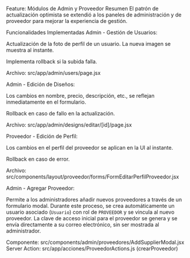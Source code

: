 Feature: Módulos de Admin y Proveedor
Resumen
El patrón de actualización optimista se extendió a los paneles de administración y de proveedor para mejorar la experiencia de gestión.

Funcionalidades Implementadas
Admin - Gestión de Usuarios:

Actualización de la foto de perfil de un usuario. La nueva imagen se muestra al instante.

Implementa rollback si la subida falla.

Archivo: src/app/admin/users/page.jsx

Admin - Edición de Diseños:

Los cambios en nombre, precio, descripción, etc., se reflejan inmediatamente en el formulario.

Rollback en caso de fallo en la actualización.

Archivo: src/app/admin/designs/editar/[id]/page.jsx

Proveedor - Edición de Perfil:

Los cambios en el perfil del proveedor se aplican en la UI al instante.

Rollback en caso de error.

Archivo: src/components/layout/proveedor/forms/FormEditarPerfilProveedor.jsx

Admin - Agregar Proveedor:

Permite a los administradores añadir nuevos proveedores a través de un formulario modal. Durante este proceso, se crea automáticamente un usuario asociado (`Usuario`) con rol de `PROVEEDOR` y se vincula al nuevo proveedor. La clave de acceso inicial para el proveedor se genera y se envía directamente a su correo electrónico, sin ser mostrada al administrador.

Componente: src/components/admin/proveedores/AddSupplierModal.jsx
Server Action: src/app/acciones/ProveedorActions.js (crearProveedor)
